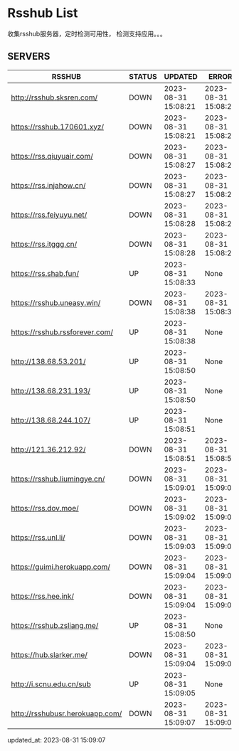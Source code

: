 # Rsshub List

收集rsshub服务器，定时检测可用性， 检测支持应用。。。


## SERVERS

|  RSSHUB   | STATUS  | UPDATED  | ERROR  | TWITTER |  
|  ----  | ----  | ----  | ----  | ---- |  
| http://rsshub.sksren.com/ | DOWN | 2023-08-31 15:08:21 | 2023-08-31 15:08:21 |  
| https://rsshub.170601.xyz/ | DOWN | 2023-08-31 15:08:21 | 2023-08-31 15:08:21 |  
| https://rss.qiuyuair.com/ | DOWN | 2023-08-31 15:08:27 | 2023-08-31 15:08:27 |  
| https://rss.injahow.cn/ | DOWN | 2023-08-31 15:08:27 | 2023-08-31 15:08:27 |  
| https://rss.feiyuyu.net/ | DOWN | 2023-08-31 15:08:28 | 2023-08-31 15:08:28 |  
| https://rss.itggg.cn/ | DOWN | 2023-08-31 15:08:28 | 2023-08-31 15:08:28 |  
| https://rss.shab.fun/ | UP | 2023-08-31 15:08:33 | None ||  
| https://rsshub.uneasy.win/ | DOWN | 2023-08-31 15:08:38 | 2023-08-31 15:08:38 |  
| https://rsshub.rssforever.com/ | UP | 2023-08-31 15:08:38 | None ||  
| http://138.68.53.201/ | UP | 2023-08-31 15:08:50 | None ||  
| http://138.68.231.193/ | UP | 2023-08-31 15:08:50 | None ||  
| http://138.68.244.107/ | UP | 2023-08-31 15:08:51 | None ||  
| http://121.36.212.92/ | DOWN | 2023-08-31 15:08:51 | 2023-08-31 15:08:51 |  
| https://rsshub.liumingye.cn/ | DOWN | 2023-08-31 15:09:01 | 2023-08-31 15:09:01 |  
| https://rss.dov.moe/ | DOWN | 2023-08-31 15:09:02 | 2023-08-31 15:09:02 |  
| https://rss.unl.li/ | DOWN | 2023-08-31 15:09:03 | 2023-08-31 15:09:03 |  
| https://guimi.herokuapp.com/ | DOWN | 2023-08-31 15:09:04 | 2023-08-31 15:09:04 |  
| https://rss.hee.ink/ | DOWN | 2023-08-31 15:09:04 | 2023-08-31 15:09:04 |  
| https://rsshub.zsliang.me/ | UP | 2023-08-31 15:08:50 | None |OK|  
| https://hub.slarker.me/ | DOWN | 2023-08-31 15:09:04 | 2023-08-31 15:09:04 |  
| http://i.scnu.edu.cn/sub | UP | 2023-08-31 15:09:05 | None ||  
| http://rsshubusr.herokuapp.com/ | DOWN | 2023-08-31 15:09:07 | 2023-08-31 15:09:07 |  
  

updated_at: 2023-08-31 15:09:07  
